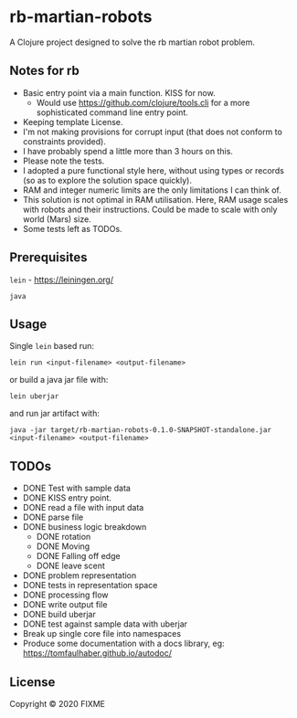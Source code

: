 # rb-martian-robots

A Clojure project designed to solve the rb martian robot problem.

## Notes for rb

* Basic entry point via a main function. KISS for now.
  * Would use https://github.com/clojure/tools.cli for a more sophisticated command line entry point.
* Keeping template License.
* I'm not making provisions for corrupt input (that does not conform to constraints provided). 
* I have probably spend a little more than 3 hours on this.
* Please note the tests.
* I adopted a pure functional style here, without using types or records (so as to explore the solution space quickly).
* RAM and integer numeric limits are the only limitations I can think of.
* This solution is not optimal in RAM utilisation. Here, RAM usage scales with robots and their instructions. Could be made to scale with only world (Mars) size.
* Some tests left as TODOs.

## Prerequisites

`lein` - https://leiningen.org/

`java`

## Usage

Single `lein` based run:

```
lein run <input-filename> <output-filename>
```

or build a java jar file with:

```
lein uberjar
```

and run jar artifact with:

```
java -jar target/rb-martian-robots-0.1.0-SNAPSHOT-standalone.jar <input-filename> <output-filename>
```


## TODOs 

* DONE Test with sample data
* DONE KISS entry point.
* DONE read a file with input data
* DONE parse file
* DONE business logic breakdown
  * DONE rotation
  * DONE Moving
  * DONE Falling off edge
  * DONE leave scent
* DONE problem representation
* DONE tests in representation space
* DONE processing flow
* DONE write output file
* DONE build uberjar
* DONE test against sample data with uberjar
* Break up single core file into namespaces
* Produce some documentation with a docs library, eg: https://tomfaulhaber.github.io/autodoc/


## License

Copyright © 2020 FIXME
